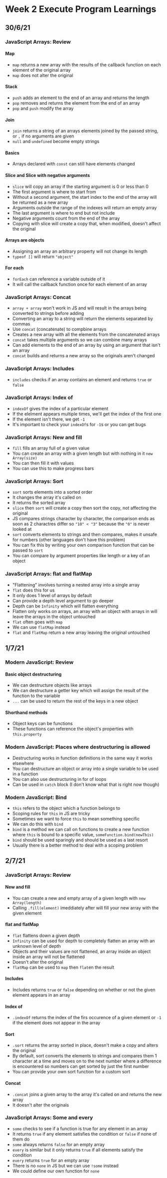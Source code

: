 # Week 2 Execute Program Learnings

## 30/6/21

### JavaScript Arrays: Review

#### Map

- `map` returns a new array with the results of the callback function on each element of the original array
- `map` does not alter the original

#### Stack

- `push` adds an element to the end of an array and returns the length
- `pop` removes and returns the element from the end of an array
- `pop` and `push` modify the array

#### Join

- `join` returns a string of an arrays elements joined by the passed string, or `,` if no arguments are given
- `null` and `undefined` become empty strings

#### Basics

- Arrays declared with `const` can still have elements changed

#### Slice and Slice with negative arguments

- `slice` will copy an array if the starting argument is 0 or less than 0
- The first argument is where to start from
- Without a second argument, the start index to the end of the array will be returned as a new array
- Arguments outside the range of the indexes will return an empty array
- The last argument is where to end but not include
- Negative arguments count from the end of the array
- Copying with slice will create a copy that, when modified, doesn't affect the original

#### Arrays are objects

- Assigning an array an arbitrary property will not change its length
- `typeof []` will return `"object"`

#### For each

- `forEach` can reference a variable outside of it
- It will call the callback function once for each element of an array

### JavaScript Arrays: Concat

- `array + array` won't work in JS and will result in the arrays being converted to strings before adding
- Converting an array to a string will return the elements separated by commas
- Use `concat` (concatenate) to compbine arrays
- Creates a new array with all the elements from the concatenated arrays
- `concat` takes multiple arguments so we can combine many arrays
- Can add elements to the end of an array by using an argument that isn't an array
- `concat` builds and returns a new array so the originals aren't changed

### JavaScript Arrays: Includes

- `includes` checks if an array contains an element and returns `true` or `false`

### JavaScript Arrays: Index of

- `indexOf` gives the index of a particular element
- If the elelment appears multiple times, we'll get the index of the first one
- If the element isn't there, we get `-1`
- It's important to check your `indexOf`s for `-1`s or you can get bugs

### JavaScript Arrays: New and fill

- `fill` fills an array full of a given value
- You can create an array with a given length but with nothing in it `new Array(size)`
- You can then fill it with values
- You can use this to make progress bars

### JavaScript Arrays: Sort

- `sort` sorts elements into a sorted order
- It changes the array it's called on
- It returns the sorted array
- `slice` then `sort` will create a copy then sort the copy, not affecting the original
- JS compares strings character by character, the comparison ends as soon as 2 charactres differ so `"10" < "3"` because the `"0"` is never looked at
- `sort` converts elements to strings and then compares, makes it unsafe for numbers (other languages don't have this problem)
- You can fix this by writing your own comparison function that can be passed to `sort`
- You can compare by argument properties like length or a key of an object

### JavaScript Arrays: flat and flatMap

- "Flattening" involves turning a nested array into a single array
- `flat` does this for us
- It only does 1 level of arrays by default
- Can provide a depth level argument to go deeper
- Depth can be `Infinity` which will flatten everything
- Flatten only works on arrays, an array with an object with arrays in will leave the arrays in the object untouched
- `flat` often goes with `map`
- We can use `flatMap` instead
- `flat` and `flatMap` return a new array leaving the original untouched

## 1/7/21

### Modern JavaScript: Review

#### Basic object destructuring

- We can destructure objects like arrays
- We can destructure a getter key which will assign the result of the function to the variable
- `...` can be used to return the rest of the keys in a new object

#### Shorthand methods

- Object keys can be functions
- These functions can reference the object's properties with `this.property`

### Modern JavaScript: Places where destructuring is allowed

- Destructuring works in function definitions in the same way it works elsewhere
- You can destructure an object or array into a single variable to be used in a function
- You can also use destructuring in for of loops
- Can be used in `catch` block (I don't know what that is right now though)

### Modern JavaScript: Bind

- `this` refers to the object which a function belongs to
- Scoping rules for `this` in JS are tricky
- Sometimes we want to force `this` to mean something specific
- We can do this with `bind`
- `bind` is a method we can call on functions to create a new function where `this` is bound to a specific value, `someFunction.bind(newThis)`
- `bind` should be used sparingly and should be used as a last resort
- Usually there is a better method to deal with a scoping problem

## 2/7/21

### JavaScript Arrays: Review

#### New and fill

- You can create a new and empty array of a given length with `new Array(length)`
- Calling `.fill(element)` imeddiately after will fill your new array with the given element

#### flat and flatMap

- `flat` flattens down a given depth
- `Infinity` can be used for depth to completely flatten an array with an unknown level of depth
- Objects and their values are not flattened, an array inside an object inside an array will not be flattened
- Doesn't alter the original
- `flatMap` can be used to `map` then `flat`en the result

#### Includes

- Includes returns `true` or `false` depending on whether or not the given element appears in an array

#### Index of

- `.indexOf` returns the index of the firs occurence of a given element or `-1` if the element does not appear in the array

#### Sort

- `.sort` returns the array sorted in place, doesn't make a copy and alters the original
- By default, sort converts the elements to strings and compares them 1 character at a time and moves on to the next number where a difference is encountered so numbers can get sorted by just the first number
- You can provide your own sort function for a custom sort

#### Concat

- `.concat` joins a given array to the array it's called on and returns the new array
- It doesn't alter the originals

### JavaScript Arrays: Some and every

- `some` checks to see if a function is true for any element in an array
- It returns `true` if any element satisfies the condition or `false` if none of them do
- `some` always returns `false` for an empty array
- `every` is similar but it only returns `true` if all elements satisfy the condition
- `every` returns `true` for an empty array
- There is no `none` in JS but we can use `!some` instead
- We could define our own function for `none`
